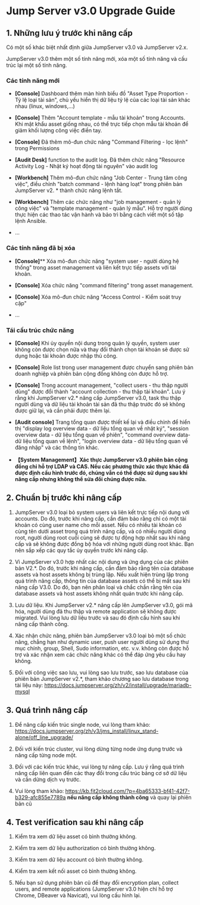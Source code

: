 # Jump Server v3.0 Upgrade Guide

## 1. Những lưu ý trước khi nâng cấp

Có một số khác biệt nhất định giữa JumpServer v3.0 và JumpServer v2.x.

JumpServer v3.0 thêm một số tính năng mới, xóa một số tính năng và cấu trúc lại một số tính năng.

### Các tính năng mới

- **[Console]** Dashboard thêm màn hình biểu đồ "Asset Type Proportion - Tỷ lệ loại tài sản", chủ yếu hiển thị dữ liệu tỷ lệ của các loại tài sản khác nhau (linux, windows,...)

- **[Console]** Thêm "Account template - mẫu tài khoản" trong Accounts. Khi mật khẩu asset giống nhau, có thể trực tiếp chọn mẫu tài khoản để giảm khối lượng công việc điền tay.

- **[Console]** Đã thêm mô-đun chức năng "Command Filtering - lọc lệnh" trong Permissions

- **[Audit Desk]** function to the audit log. Đã thêm chức năng "Resource Activity Log - Nhật ký hoạt động tài nguyên" vào audit log

- **[Workbench]** Thêm mô-đun chức năng "Job Center - Trung tâm công việc", điều chỉnh "batch command - lệnh hàng loạt" trong phiên bản JumpServer v2. * thành chức năng lệnh tắt. 
    
- **[Workbench]** Thêm các chức năng như "job management - quản lý công việc" và "template management - quản lý mẫu". Hỗ trợ người dùng thực hiện các thao tác vận hành và bảo trì bằng cách viết một số tập lệnh Ansible.

- ...
### Các tính năng đã bị xóa

- **[Console]**** Xóa mô-đun chức năng "system user - người dùng hệ thống" trong asset management và liên kết trực tiếp assets với tài khoản.

- **[Console]** Xóa chức năng "command filtering" trong asset management.

- **[Console]** Xóa mô-đun chức năng "Access Control - Kiểm soát truy cập"

- ...

### Tái cấu trúc chức năng

- **[Console]** Khi ủy quyền nội dung trong quản lý quyền, system user không còn được chọn nữa và thay đổi thành chọn tài khoản sẽ được sử dụng hoặc tài khoản được nhập thủ công.

- **[Console]** Role list trong user management được chuyển sang phiên bản doanh nghiệp và phiên bản cộng đồng không còn được hỗ trợ.

- **[Console]** Trong account management, "collect users - thu thập người dùng" được đổi thành "account collection - thu thập tài khoản". Lưu ý rằng khi JumpServer v2.* nâng cấp JumpServer v3.0, task thu thập người dùng và dữ liệu tài khoản tài sản đã thu thập trước đó sẽ không được giữ lại, và cần phải được thêm lại.

- **[Audit console]** Trang tổng quan được thiết kế lại và điều chỉnh để hiển thị "display log overview data - dữ liệu tổng quan về nhật ký", "session overview data - dữ liệu tổng quan về phiên", "command overview data- dữ liệu tổng quan về lệnh", "login overview data - dữ liệu tổng quan về đăng nhập" và các thông tin khác.

- **【System Management】Xác thực JumpServer v3.0 phiên bản cộng đồng chỉ hỗ trợ LDAP và CAS. Nếu các phương thức xác thực khác đã được định cấu hình trước đó, chúng vẫn có thể được sử dụng sau khi nâng cấp nhưng không thể sửa đổi chúng được nữa.**

## 2. Chuẩn bị trước khi nâng cấp

1. JumpServer v3.0 loại bỏ system users và liên kết trực tiếp nội dung với accounts. Do đó, trước khi nâng cấp, cần đảm bảo rằng chỉ có một tài khoản có cùng user name cho mỗi asset. Nếu có nhiều tài khoản có cùng tên dưới asset trong quá trình nâng cấp, và có nhiều người dùng root, người dùng root cuối cùng sẽ được tự động hợp nhất sau khi nâng cấp và sẽ không được đồng bộ hóa với những người dùng root khác. Bạn nên sắp xếp các quy tắc ủy quyền trước khi nâng cấp.

2. Vì JumpServer v3.0 hợp nhất các nội dung và ứng dụng của các phiên bản V2.*. Do đó, trước khi nâng cấp, cần đảm bảo rằng tên của database assets và host assets không bị trùng lặp. Nếu xuất hiện trùng lặp trong quá trình nâng cấp, thông tin của database assets có thể bị mất sau khi nâng cấp V3.0. Do đó, bạn nên phân loại và chắc chắn rằng tên của database assets và host assets không nhất quán trước khi nâng cấp.

3. Lưu dữ liệu. Khi JumpServer v2.* nâng cấp lên JumpServer v3.0, gói mã hóa, người dùng đã thu thập và remote application sẽ không được migrated. Vui lòng lưu dữ liệu trước và sau đó định cấu hình sau khi nâng cấp thành công.

4. Xác nhận chức năng, phiên bản JumpServer v3.0 loại bỏ một số chức năng, chẳng hạn như dynamic user, push user người dùng sử dụng thư mục chính, group, Shell, Sudo information, etc. v.v. không còn được hỗ trợ và xác nhận xem các chức năng khác có thể đáp ứng yêu cầu hay không.

5. Đối với công việc sao lưu, vui lòng sao lưu trước, sao lưu database của phiên bản JumpServer v2.*, tham khảo chương sao lưu database trong tài liệu này: https://docs.jumpserver.org/zh/v2/install/upgrade/mariadb-mysql

## 3. Quá trình nâng cấp

1. Để nâng cấp kiến ​​trúc single node, vui lòng tham khảo: https://docs.jumpserver.org/zh/v3/jms_install/linux_stand-alone/off_line_upgrade/

2. Đối với kiến ​​trúc cluster, vui lòng dừng từng node ứng dụng trước và nâng cấp từng node một.

3. Đối với các kiến ​​trúc khác, vui lòng tự nâng cấp. Lưu ý rằng quá trình nâng cấp liên quan đến các thay đổi trong cấu trúc bảng cơ sở dữ liệu và cần dừng dịch vụ trước.

4. Vui lòng tham khảo: https://kb.fit2cloud.com/?p=4ba65333-bf41-42f7-b329-afc855e7789a **nếu nâng cấp không thành công** và quay lại phiên bản cũ

## 4. Test verification sau khi nâng cấp

1. Kiểm tra xem dữ liệu asset có bình thường không.

2. Kiểm tra xem dữ liệu authorization có bình thường không.

3. Kiểm tra xem dữ liệu account có bình thường không.

4. Kiểm tra xem kết nối asset có bình thường không.

5. Nếu bạn sử dụng phiên bản cũ để thay đổi  encryption plan, collect users, and remote applications (JumpServer v3.0 hiện chỉ hỗ trợ Chrome, DBeaver và Navicat), vui lòng cấu hình lại.